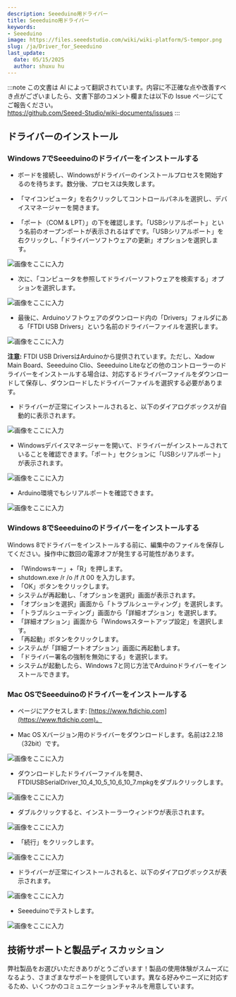 ```yaml
---
description: Seeeduino用ドライバー
title: Seeeduino用ドライバー
keywords:
- Seeeduino 
image: https://files.seeedstudio.com/wiki/wiki-platform/S-tempor.png
slug: /ja/Driver_for_Seeeduino
last_update:
  date: 05/15/2025
  author: shuxu hu
---
```

:::note
この文書は AI によって翻訳されています。内容に不正確な点や改善すべき点がございましたら、文書下部のコメント欄または以下の Issue ページにてご報告ください。  
https://github.com/Seeed-Studio/wiki-documents/issues
:::

## ドライバーのインストール

### Windows 7でSeeeduinoのドライバーをインストールする

* ボードを接続し、Windowsがドライバーのインストールプロセスを開始するのを待ちます。数分後、プロセスは失敗します。
* 「マイコンピュータ」を右クリックしてコントロールパネルを選択し、デバイスマネージャーを開きます。

* 「ポート（COM & LPT）」の下を確認します。「USBシリアルポート」という名前のオープンポートが表示されるはずです。「USBシリアルポート」を右クリックし、「ドライバーソフトウェアの更新」オプションを選択します。

![画像をここに入力](https://files.seeedstudio.com/wiki/Download_Arduino_and_install_Arduino_driver/img/Driver1.jpg)

* 次に、「コンピュータを参照してドライバーソフトウェアを検索する」オプションを選択します。

![画像をここに入力](https://files.seeedstudio.com/wiki/Download_Arduino_and_install_Arduino_driver/img/Driver2.jpg)

* 最後に、Arduinoソフトウェアのダウンロード内の「Drivers」フォルダにある「FTDI USB Drivers」という名前のドライバーファイルを選択します。

![画像をここに入力](https://files.seeedstudio.com/wiki/Download_Arduino_and_install_Arduino_driver/img/Driver3.jpg)

**注意:** FTDI USB DriversはArduinoから提供されています。ただし、Xadow Main Board、Seeeduino Clio、Seeeduino Liteなどの他のコントローラーのドライバーをインストールする場合は、対応するドライバーファイルをダウンロードして保存し、ダウンロードしたドライバーファイルを選択する必要があります。

* ドライバーが正常にインストールされると、以下のダイアログボックスが自動的に表示されます。

![画像をここに入力](https://files.seeedstudio.com/wiki/Download_Arduino_and_install_Arduino_driver/img/Driver4.jpg)

* Windowsデバイスマネージャーを開いて、ドライバーがインストールされていることを確認できます。「ポート」セクションに「USBシリアルポート」が表示されます。

![画像をここに入力](https://files.seeedstudio.com/wiki/Download_Arduino_and_install_Arduino_driver/img/Driver5.jpg)

* Arduino環境でもシリアルポートを確認できます。

![画像をここに入力](https://files.seeedstudio.com/wiki/Download_Arduino_and_install_Arduino_driver/img/Driver6.jpg)

### Windows 8でSeeeduinoのドライバーをインストールする

Windows 8でドライバーをインストールする前に、編集中のファイルを保存してください。操作中に数回の電源オフが発生する可能性があります。

* 「Windowsキー」+「R」を押します。
* shutdown.exe /r /o /f /t 00 を入力します。
* 「OK」ボタンをクリックします。
* システムが再起動し、「オプションを選択」画面が表示されます。
* 「オプションを選択」画面から「トラブルシューティング」を選択します。
* 「トラブルシューティング」画面から「詳細オプション」を選択します。
* 「詳細オプション」画面から「Windowsスタートアップ設定」を選択します。
* 「再起動」ボタンをクリックします。
* システムが「詳細ブートオプション」画面に再起動します。
* 「ドライバー署名の強制を無効にする」を選択します。
* システムが起動したら、Windows 7と同じ方法でArduinoドライバーをインストールできます。

### Mac OSでSeeeduinoのドライバーをインストールする

* ページにアクセスします: [https://www.ftdichip.com](https://www.ftdichip.com)。

* Mac OS Xバージョン用のドライバーをダウンロードします。名前は2.2.18（32bit）です。

![画像をここに入力](https://files.seeedstudio.com/wiki/Download_Arduino_and_install_Arduino_driver/img/Driver7.png)

* ダウンロードしたドライバーファイルを開き、FTDIUSBSerialDriver_10_4_10_5_10_6_10_7.mpkgをダブルクリックします。

![画像をここに入力](https://files.seeedstudio.com/wiki/Download_Arduino_and_install_Arduino_driver/img/Driver8.png)

* ダブルクリックすると、インストーラーウィンドウが表示されます。

![画像をここに入力](https://files.seeedstudio.com/wiki/Download_Arduino_and_install_Arduino_driver/img/Driver9.png)

* 「続行」をクリックします。

![画像をここに入力](https://files.seeedstudio.com/wiki/Download_Arduino_and_install_Arduino_driver/img/Driver10.png)

* ドライバーが正常にインストールされると、以下のダイアログボックスが表示されます。

![画像をここに入力](https://files.seeedstudio.com/wiki/Download_Arduino_and_install_Arduino_driver/img/Driver11.png)

* Seeeduinoでテストします。

![画像をここに入力](https://files.seeedstudio.com/wiki/Download_Arduino_and_install_Arduino_driver/img/Driver12.png)

## 技術サポートと製品ディスカッション

弊社製品をお選びいただきありがとうございます！製品の使用体験がスムーズになるよう、さまざまなサポートを提供しています。異なる好みやニーズに対応するため、いくつかのコミュニケーションチャネルを用意しています。

<div class="button_tech_support_container">
<a href="https://forum.seeedstudio.com/" class="button_forum"></a> 
<a href="https://www.seeedstudio.com/contacts" class="button_email"></a>
</div>

<div class="button_tech_support_container">
<a href="https://discord.gg/eWkprNDMU7" class="button_discord"></a> 
<a href="https://github.com/Seeed-Studio/wiki-documents/discussions/69" class="button_discussion"></a>
</div>